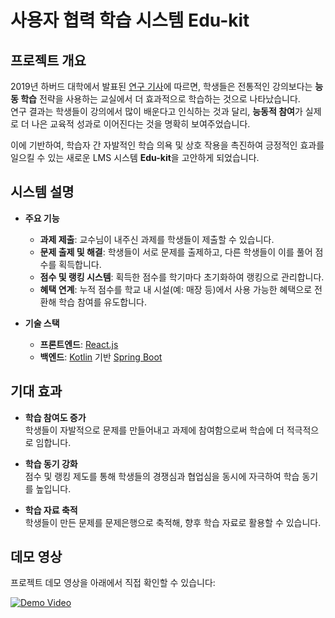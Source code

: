 # 사용자 협력 학습 시스템 Edu-kit

## 프로젝트 개요

2019년 하버드 대학에서 발표된 [연구 기사](https://news.harvard.edu/gazette/story/2019/09/study-shows-that-students-learn-more-when-taking-part-in-classrooms-that-employ-active-learning-strategies/)에 따르면, 학생들은 전통적인 강의보다는 **능동 학습** 전략을 사용하는 교실에서 더 효과적으로 학습하는 것으로 나타났습니다.  
연구 결과는 학생들이 강의에서 많이 배운다고 인식하는 것과 달리, **능동적 참여**가 실제로 더 나은 교육적 성과로 이어진다는 것을 명확히 보여주었습니다.

이에 기반하여, 학습자 간 자발적인 학습 의욕 및 상호 작용을 촉진하여 긍정적인 효과를 일으킬 수 있는 새로운 LMS 시스템 **Edu-kit**을 고안하게 되었습니다.

## 시스템 설명

- **주요 기능**
  - **과제 제출**: 교수님이 내주신 과제를 학생들이 제출할 수 있습니다.
  - **문제 출제 및 해결**: 학생들이 서로 문제를 출제하고, 다른 학생들이 이를 풀어 점수를 획득합니다.
  - **점수 및 랭킹 시스템**: 획득한 점수를 학기마다 초기화하여 랭킹으로 관리합니다.
  - **혜택 연계**: 누적 점수를 학교 내 시설(예: 매장 등)에서 사용 가능한 혜택으로 전환해 학습 참여를 유도합니다.

- **기술 스택**
  - **프론트엔드**: [React.js](https://reactjs.org/)
  - **백엔드**: [Kotlin](https://kotlinlang.org/) 기반 [Spring Boot](https://spring.io/projects/spring-boot)

## 기대 효과

- **학습 참여도 증가**  
  학생들이 자발적으로 문제를 만들어내고 과제에 참여함으로써 학습에 더 적극적으로 임합니다.
  
- **학습 동기 강화**  
  점수 및 랭킹 제도를 통해 학생들의 경쟁심과 협업심을 동시에 자극하여 학습 동기를 높입니다.
  
- **학습 자료 축적**  
  학생들이 만든 문제를 문제은행으로 축적해, 향후 학습 자료로 활용할 수 있습니다.

## 데모 영상

프로젝트 데모 영상을 아래에서 직접 확인할 수 있습니다:

[![Demo Video](https://img.youtube.com/vi/07vmgaXpVkM/0.jpg)](https://www.youtube.com/watch?v=07vmgaXpVkM)


